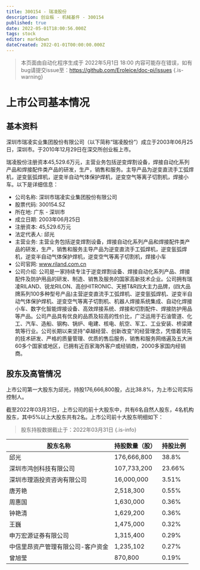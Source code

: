 ```yaml
---
title: 300154 - 瑞凌股份
description: 创业板 - 机械基件 - 300154
published: true
date: 2022-05-01T18:00:56.000Z
tags: stock
editor: markdown
dateCreated: 2022-01-01T00:00:00.000Z
---
```


> 本页面由自动化程序生成于 2022年5月1日 18:00
> 内容可能存在错误，如有bug请提交issue至：https://github.com/Eroleice/doc-pi/issues
{.is-warning}

# 上市公司基本情况

## 基本资料

深圳市瑞凌实业集团股份有限公司（以下简称“瑞凌股份”）成立于2003年06月25日，深圳市。于2010年12月29日在深交所创业板上市。

瑞凌股份注册资本45,529.6万元，主营业务包括逆变焊割设备，焊接自动化系列产品和焊接配件类产品的研发，生产，销售和服务。主导产品为逆变直流手工弧焊机，逆变氩弧焊机，逆变半自动气体保护焊机，逆变空气等离子切割机，焊接小车。以下是详细信息：

- 公司名称: 深圳市瑞凌实业集团股份有限公司
- 股票代码: 300154.SZ
- 所在地: 广东 - 深圳市
- 成立日期: 2003年06月25日
- 注册资本: 45,529.6万元
- 法定代表人: 邱光
- 主营业务: 主营业务包括逆变焊割设备，焊接自动化系列产品和焊接配件类产品的研发，生产，销售和服务主导产品为逆变直流手工弧焊机，逆变氩弧焊机，逆变半自动气体保护焊机，逆变空气等离子切割机，焊接小车
- 公司官网: www.riland.com.cn
- 公司介绍: 公司是一家持续专注于逆变焊割设备、焊接自动化系列产品、焊接配件及防护用品的研发、制造、销售及服务的国家高新技术企业。公司拥有瑞凌RILAND、锐龙RILON、高创HITRONIC、天撼T&R四大主力品牌，(四大品牌系列100多种型号产品)主营逆变直流手工弧焊机、逆变氩弧焊机、逆变半自动气体保护焊机、逆变空气等离子切割机、机器人焊接系统集成、自动化焊接小车、数字化智能焊接设备、高效焊接系统、焊接和切割配件、焊接防护用品等产品。公司产品具有优良的品质及较高的性价比，广泛运用于石油管道、化工、汽车、造船、钢构、锅炉、电建、核电、航空、军工、工业安装、桥梁建筑等行业。公司长期以来坚持“卓越经营、创新改变”的经营理念，凭借着领先的技术研发、严格的质量管理、优质的售后服务，销售和服务网络遍及五大洲60多个国家或地区，已拥有近百家海外客户或经销商，2000多家国内经销商。


## 股东及高管情况

上市公司第一大股东为邱光，持股176,666,800股，占比38.8%，为上市公司实际控制人。

截至2022年03月31日，上市公司的前十大股东中，共有6名自然人股东，4名机构股东，其中5%以上大股东共有2名。上市公司前十大股东明细如下：

> 股东持股数据截止于：2022年03月31日
{.is-info}

| 股东名称 | 持股数量（股） | 持股比例 |
| --- | --- | --- |
| 邱光 | 176,666,800 | 38.8% |
| 深圳市鸿创科技有限公司 | 107,733,200 | 23.66% |
| 深圳市理涵投资咨询有限公司 | 16,000,000 | 3.51% |
| 唐芳艳 | 2,518,300 | 0.55% |
| 周惠国 | 1,630,000 | 0.36% |
| 钟艳清 | 1,629,200 | 0.36% |
| 王巍 | 1,475,000 | 0.32% |
| 申万宏源证券有限公司 | 1,315,400 | 0.29% |
| 中信里昂资产管理有限公司-客户资金 | 1,235,102 | 0.27% |
| 曾旭莹 | 870,800 | 0.19% |




